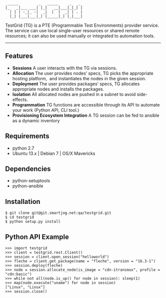 	 _____         _   _____     _   _ 
	|_   _|___ ___| |_|   __|___|_|_| |
	  | | | -_|_ -|  _|  |  |  _| | . |
	  |_| |___|___|_| |_____|_| |_|___|
	                                   

TestGrid (TG) is a PTE (Programmable Test Environments) provider service.
The service can use local single-user resources or shared remote resources; it can also be used manually or integrated to automation tools.

* * *

Features
--------

  * **Sessions**
    A user interacts with the TG via sessions.
  * **Allocation**
    The user provides nodes’ specs, TG picks the appropriate hosting platform,     and instantiates the nodes in the given session.
  * **Deployment**
    The user provides packages’ specs,
    TG allocates appropriate nodes and installs the packages.
  * **Isolation**
    All allocated nodes are pushed in a subnet to avoid side-effects.
  * **Programmation**
    TG functions are accessible through its API to automate your work
    (Python API, CLI tool.)
  * **Provisioning Ecosystem Integration**
    A TG session can be fed to ansible as a dynamic inventory

Requirements
------------

  * python 2.7
  * Ubuntu 13.x | Debian 7 | OS/X Mavericks

Dependencies
------------

  * python-setuptools
  * python-ansible

Installation
------------

	$ git clone git@git.smartjog.net:qa/testgrid.git
	$ cd testgrid
	$ python setup.py install

Python API Example
------------------

	>>> import testgrid
	>>> client = testgrid.rest.Client()
	>>> session = client.open_session("helloworld")
	>>> fleche = client.get_package(name = "fleche", version = "16.3-1")
	>>> session.deploy(fleche)
	>>> node = session.allocate_node(is_image = "cdn-itransmux", profile = "cdn:basic")
	>>> while not all(node.is_up() for node in session): sleep(1)
	>>> map(node.execute("uname") for node in session)
	["Linux", "Linux"]
	>>> session.close()
